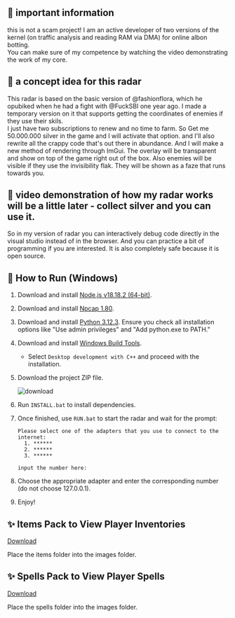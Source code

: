 ## 🔰 important information
this is not a scam project! 
I am an active developer of two versions of the kernel (on traffic analysis and reading RAM via DMA) for online albon botting.  
You can make sure of my competence by watching the video demonstrating the work of my core.

## 🔰 a concept idea for this radar
This radar is based on the basic version of @fashionflora, which he opubiked when he had a fight with @FuckSBI one year ago. 
I made a temporary version on it that supports getting the coordinates of enemies if they use their skils.  
I just have two subscriptions to renew and no time to farm. So Get me 50.000.000 silver in the game and I will activate that option. 
and I'll also rewrite all the crappy code that's out there in abundance. 
And I will make a new method of rendering through ImGui. The overlay will be transparent and show on top of the game right out of the box. 
Also enemies will be visible if they use the invisibility flak. They will be shown as a faze that runs towards you. 

## 🔰 video demonstration of how my radar works will be a little later - collect silver and you can use it.

So in my version of radar you can interactively debug code directly in the visual studio instead of in the browser.
And you can practice a bit of programming if you are interested.
It is also completely safe because it is open source.

## 🔰 How to Run (Windows)
1. Download and install [Node.js v18.18.2 (64-bit)](https://nodejs.org/dist/v18.18.2/node-v18.18.2-x64.msi).
2. Download and install [Npcap 1.80](https://npcap.com/dist/npcap-1.80.exe).
3. Download and install [Python 3.12.3](https://www.python.org/downloads/). Ensure you check all installation options like "Use admin privileges" and "Add python.exe to PATH."
4. Download and install [Windows Build Tools](https://visualstudio.microsoft.com/thank-you-downloading-visual-studio/?sku=BuildTools).
   - Select `Desktop development with C++` and proceed with the installation.
5. Download the project ZIP file.

   ![download](https://github.com/T0T0W/AOR-Extended/assets/161255413/72cce3c1-47fc-4cbe-bb1f-fa5a95c3dd84)

6. Run `INSTALL.bat` to install dependencies.
7. Once finished, use `RUN.bat` to start the radar and wait for the prompt:
   ```
   Please select one of the adapters that you use to connect to the internet:
     1. ******
     2. ******
     3. ******
   
   input the number here:
   ```
8. Choose the appropriate adapter and enter the corresponding number (do not choose 127.0.0.1).
9. Enjoy!

## ✨ Items Pack to View Player Inventories
[Download](https://github.com/T0T0W/AOR-Extended/releases/tag/Items)

Place the items folder into the images folder.

## ✨ Spells Pack to View Player Spells
[Download](https://github.com/T0T0W/AOR-Extended/releases/tag/Spells)

Place the spells folder into the images folder.
